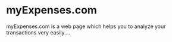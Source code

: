 # myExpenses.com
myExpenses.com is a web page which helps you to analyze your transactions very easily....
